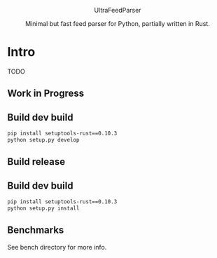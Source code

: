 <p align="center">UltraFeedParser</p>
<p align="center">Minimal but fast feed parser for Python, partially written in Rust.</p>

# Intro
TODO

## Work in Progress

## Build dev build
```bash
pip install setuptools-rust==0.10.3
python setup.py develop
```

## Build release
## Build dev build
```bash
pip install setuptools-rust==0.10.3
python setup.py install
```

## Benchmarks
See bench directory for more info.
